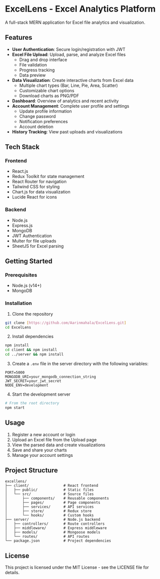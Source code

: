 # ExcelLens - Excel Analytics Platform

A full-stack MERN application for Excel file analytics and visualization.

## Features

- **User Authentication**: Secure login/registration with JWT
- **Excel File Upload**: Upload, parse, and analyze Excel files
  - Drag and drop interface
  - File validation
  - Progress tracking
  - Data preview
- **Data Visualization**: Create interactive charts from Excel data
  - Multiple chart types (Bar, Line, Pie, Area, Scatter)
  - Customizable chart options
  - Download charts as PNG/PDF
- **Dashboard**: Overview of analytics and recent activity
- **Account Management**: Complete user profile and settings
  - Update profile information
  - Change password
  - Notification preferences
  - Account deletion
- **History Tracking**: View past uploads and visualizations

## Tech Stack

### Frontend
- React.js
- Redux Toolkit for state management
- React Router for navigation
- Tailwind CSS for styling
- Chart.js for data visualization
- Lucide React for icons

### Backend
- Node.js
- Express.js
- MongoDB
- JWT Authentication
- Multer for file uploads
- SheetJS for Excel parsing

## Getting Started

### Prerequisites
- Node.js (v14+)
- MongoDB

### Installation

1. Clone the repository
```bash
git clone [https://github.com/Aarinmahala/ExcelLens.git]
cd ExcelLens
```

2. Install dependencies
```bash
npm install
cd client && npm install
cd ../server && npm install
```

3. Create a `.env` file in the server directory with the following variables:
```
PORT=5000
MONGODB_URI=your_mongodb_connection_string
JWT_SECRET=your_jwt_secret
NODE_ENV=development
```

4. Start the development server
```bash
# From the root directory
npm start
```

## Usage

1. Register a new account or login
2. Upload an Excel file from the Upload page
3. View the parsed data and create visualizations
4. Save and share your charts
5. Manage your account settings

## Project Structure

```
excellens/
├── client/                # React frontend
│   ├── public/            # Static files
│   └── src/               # Source files
│       ├── components/    # Reusable components
│       ├── pages/         # Page components
│       ├── services/      # API services
│       ├── store/         # Redux store
│       └── hooks/         # Custom hooks
├── server/                # Node.js backend
│   ├── controllers/       # Route controllers
│   ├── middleware/        # Express middleware
│   ├── models/            # Mongoose models
│   └── routes/            # API routes
└── package.json           # Project dependencies
```

## License

This project is licensed under the MIT License - see the LICENSE file for details. 
